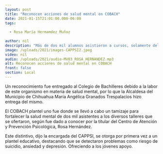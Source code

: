 ```yaml
---
layout: post
title: "Reconocen acciones de salud mental en COBACH"
date: 2021-01-15T21:01:00.000-06:00
tags:
  
  - Rosa María Hermamdez Muñoz
  
author: nil
description: "Más de dos mil alumnos asistieron a cursos, solamente del plantel uno."
image: /uploads/2021/images-CAPPSI2.jpeg
video: nil
audio: /uploads/2021/audio-MV03_ROSA_HERNANDEZ.mp3
alt: Reconocen acciones de salud mental en COBACH
front: false
section: Local
---
```


Un reconocimiento fue entregado al Colegio de Bachilleres debido a la labor de este organismo en materia de salud mental, por lo que la Alcaldesa del Municipio de Chihuahua María Angélica Granados Trespalacios hizo entrega del mismo. 

El COBACH plantel uno fue donde se llevó a cabo un tamizaje para fortalecer la salud mental de dos mil asistentes a los diversos talleres que se ofertaron, según fue dado a conocer por la titular del Centro de Atención y Prevención Psicológica, Rosa Hernández.

Este distintivo, dijo la encargada del CAPPSI, se otorga por primera vez a un plantel educativo, destacando que se detectaron problemas como riesgo de suicidio, ansiedad y depresión. Ofreciendo a los jóvenes apoyo.